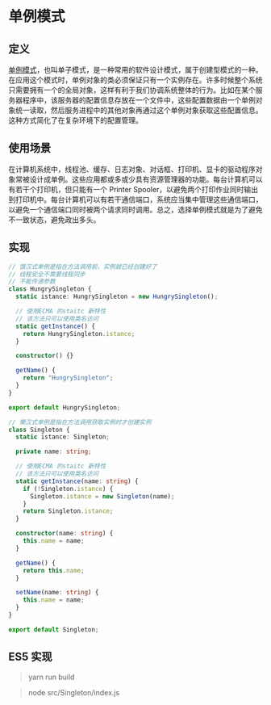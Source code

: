 # 单例模式

## 定义

[单例模式](https://zh.wikipedia.org/wiki/%E5%8D%95%E4%BE%8B%E6%A8%A1%E5%BC%8F)，也叫单子模式，是一种常用的软件设计模式，属于创建型模式的一种。在应用这个模式时，单例对象的类必须保证只有一个实例存在。许多时候整个系统只需要拥有一个的全局对象，这样有利于我们协调系统整体的行为。比如在某个服务器程序中，该服务器的配置信息存放在一个文件中，这些配置数据由一个单例对象统一读取，然后服务进程中的其他对象再通过这个单例对象获取这些配置信息。这种方式简化了在复杂环境下的配置管理。

## 使用场景

在计算机系统中，线程池、缓存、日志对象、对话框、打印机、显卡的驱动程序对象常被设计成单例。这些应用都或多或少具有资源管理器的功能。每台计算机可以有若干个打印机，但只能有一个 Printer Spooler，以避免两个打印作业同时输出到打印机中。每台计算机可以有若干通信端口，系统应当集中管理这些通信端口，以避免一个通信端口同时被两个请求同时调用。总之，选择单例模式就是为了避免不一致状态，避免政出多头。

## 实现

```ts
// 饿汉式单例是指在方法调用前，实例就已经创建好了
// 线程安全不需要线程同步
// 不能传递参数
class HungrySingleton {
  static istance: HungrySingleton = new HungrySingleton();

  // 使用ECMA 的staitc 新特性
  // 该方法只可以使用类名访问
  static getInstance() {
    return HungrySingleton.istance;
  }

  constructor() {}

  getName() {
    return "HungrySingleton";
  }
}

export default HungrySingleton;
```

```ts
// 懒汉式单例是指在方法调用获取实例时才创建实例
class Singleton {
  static istance: Singleton;

  private name: string;

  // 使用ECMA 的staitc 新特性
  // 该方法只可以使用类名访问
  static getInstance(name: string) {
    if (!Singleton.istance) {
      Singleton.istance = new Singleton(name);
    }
    return Singleton.istance;
  }

  constructor(name: string) {
    this.name = name;
  }

  getName() {
    return this.name;
  }

  setName(name: string) {
    this.name = name;
  }
}

export default Singleton;
```

## ES5 实现

> yarn run build

> node src/Singleton/index.js
